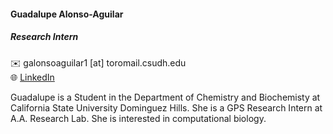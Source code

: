 #### Guadalupe Alonso-Aguilar

##### Research Intern  

✉️  galonsoaguilar1 [at] toromail.csudh.edu  
🌐 [LinkedIn](https://www.linkedin.com)  

Guadalupe is a Student in the Department of Chemistry and Biochemisty at California State University Dominguez Hills.
She is a GPS Research Intern at A.A. Research Lab.
She is interested in computational biology. 




